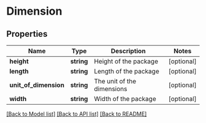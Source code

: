 # Dimension

## Properties
Name | Type | Description | Notes
------------ | ------------- | ------------- | -------------
**height** | **string** | Height of the package | [optional] 
**length** | **string** | Length of the package | [optional] 
**unit_of_dimension** | **string** | The unit of the dimensions | [optional] 
**width** | **string** | Width of the package | [optional] 

[[Back to Model list]](../../README.md#documentation-for-models) [[Back to API list]](../../README.md#documentation-for-api-endpoints) [[Back to README]](../../README.md)

